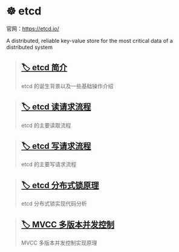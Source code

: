 # ☸️ etcd

官网：https://etcd.io/

A distributed, reliable key-value store for the most critical data of a distributed system

> ## [🏷️ etcd 简介](posts/etcd/etcd简介.md)
>
> etcd 的诞生背景以及一些基础操作介绍

>   ## [🏷️ etcd 读请求流程](posts/etcd/etcd读请求流程.md)
>
>   etcd 的主要读取流程

>   ## [🏷️ etcd 写请求流程](posts/etcd/etcd写请求流程.md)
>
>   etcd 的主要写请求流程

>   ## [🏷️ etcd 分布式锁原理](posts/etcd/etcd分布式锁原理.md)
>
>   etcd 分布式锁实现代码分析

>   ## [🏷️ MVCC 多版本并发控制](posts/etcd/MVCC多版本并发控制.md)
>
>   MVCC 多版本并发控制实现原理



